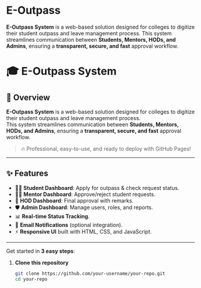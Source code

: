 # E-Outpass
**E-Outpass System** is a web-based solution designed for colleges to digitize their student outpass and leave management process.   This system streamlines communication between **Students, Mentors, HODs, and Admins**, ensuring a **transparent, secure, and fast** approval workflow.  
# 🎓 E-Outpass System




## 📖 Overview
**E-Outpass System** is a web-based solution designed for colleges to digitize their student outpass and leave management process.  
This system streamlines communication between **Students, Mentors, HODs, and Admins**, ensuring a **transparent, secure, and fast** approval workflow.  

> 🔥 Professional, easy-to-use, and ready to deploy with GitHub Pages!

---

## ✨ Features

- 👨‍🎓 **Student Dashboard**: Apply for outpass & check request status.  
- 👩‍🏫 **Mentor Dashboard**: Approve/reject student requests.  
- 🏫 **HOD Dashboard**: Final approval with remarks.  
- 🛡️ **Admin Dashboard**: Manage users, roles, and reports.  
- 📊 **Real-time Status Tracking**.  
- 📧 **Email Notifications** (optional integration).  
- ⚡ **Responsive UI** built with HTML, CSS, and JavaScript.  

---




Get started in **3 easy steps**:

1. **Clone this repository**  
   ```bash
   git clone https://github.com/your-username/your-repo.git
   cd your-repo
